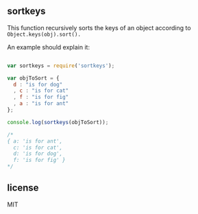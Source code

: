 sortkeys
--------

This function recursively sorts the keys of an object according to `Object.keys(obj).sort().`

An example should explain it:

```javascript

var sortkeys = require('sortkeys');

var objToSort = {
  d : "is for dog"
  , c : "is for cat"
  , f : "is for fig"
  , a : "is for ant"
};

console.log(sortkeys(objToSort));

/*
{ a: 'is for ant',
  c: 'is for cat',
  d: 'is for dog',
  f: 'is for fig' }
*/
```

license
-------

MIT
